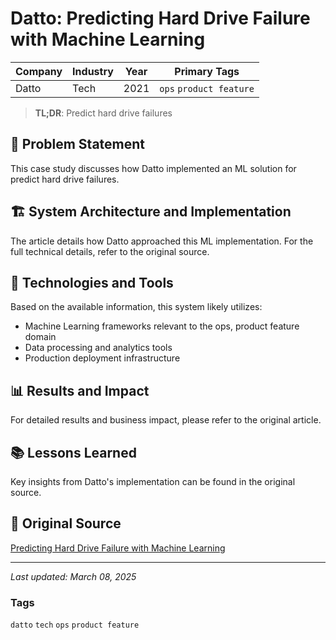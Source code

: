 # Datto: Predicting Hard Drive Failure with Machine Learning

| Company | Industry | Year | Primary Tags | 
|---------|----------|------|--------------|
| Datto | Tech | 2021 | `ops` `product feature` |

> **TL;DR**: Predict hard drive failures

## 📝 Problem Statement

This case study discusses how Datto implemented an ML solution for predict hard drive failures.

## 🏗️ System Architecture and Implementation

The article details how Datto approached this ML implementation. For the full technical details, refer to the original source.

## 🔧 Technologies and Tools

Based on the available information, this system likely utilizes:

- Machine Learning frameworks relevant to the ops, product feature domain
- Data processing and analytics tools
- Production deployment infrastructure

## 📊 Results and Impact

For detailed results and business impact, please refer to the original article.

## 📚 Lessons Learned

Key insights from Datto's implementation can be found in the original source.

## 🔗 Original Source

[Predicting Hard Drive Failure with Machine Learning](https://datto.engineering/post/predicting-hard-drive-failure-with-machine-learning)

---

*Last updated: March 08, 2025*

### Tags

`datto` `tech` `ops` `product feature`
